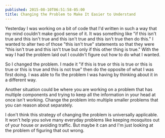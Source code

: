 ```yaml
---
published: 2015-08-10T06:51:58-05:00
title: Changing the Problem to Make It Easier to Understand
---
```

Yesterday I was working on a bit of code that I'd written in such a way that my mind couldn't make good sense of it. It was something like "if this isn't true and this isn't true and this isn't true and this isn't true then do this." I wanted to alter two of those "this isn't true" statements so that they were "this isn't true and this isn't true but only if this other thing is true." With the way I had the problem laid out I couldn't figure out how to do what I wanted.

So I changed the problem. I made it "if this is true or this is true or this is true or this is true and this is not true" then do the opposite of what I was first doing. I was able to fix the problem I was having by thinking about it in a different way.

Another situation could be where you are working on a problem that has multiple components and trying to keep all the information in your head at once isn't working. Change the problem into multiple smaller problems that you can reason about separately.

I don't think this strategy of changing the problem is universally applicable. It won't help you solve many everyday problems like keeping mosquitos out of your house or avoiding traffic. But maybe it can and I'm just looking at the problem of figuring that out wrong.

